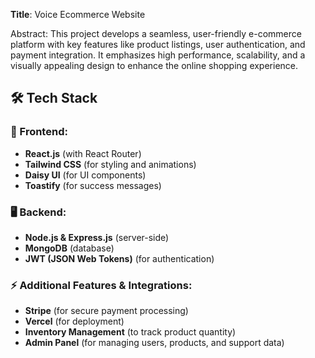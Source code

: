 **Title**:
Voice Ecommerce Website


Abstract:
This project develops a seamless, user-friendly e-commerce platform with key features like product listings, user authentication, and payment integration. It emphasizes high performance, scalability, and a visually appealing design to enhance the online shopping experience.

 
## 🛠 Tech Stack

### 🎨 Frontend:
- **React.js** (with React Router)
- **Tailwind CSS** (for styling and animations)
- **Daisy UI** (for UI components)
- **Toastify** (for success messages)

### 🖥 Backend:
- **Node.js & Express.js** (server-side)
- **MongoDB** (database)
- **JWT (JSON Web Tokens)** (for authentication)

### ⚡ Additional Features & Integrations:
- **Stripe** (for secure payment processing)
- **Vercel** (for deployment)
- **Inventory Management** (to track product quantity)
- **Admin Panel** (for managing users, products, and support data)

